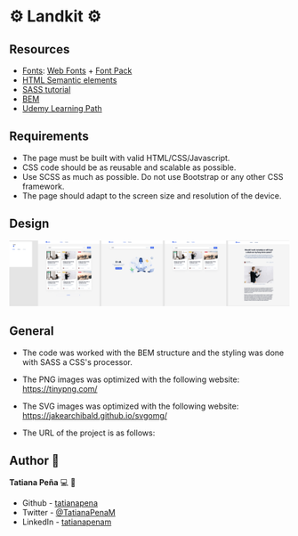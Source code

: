 # :gear: Landkit :gear:

## Resources
* [Fonts](https://css-tricks.com/snippets/css/using-font-face/): [Web Fonts](https://drive.google.com/file/d/1xfE30WF5E-1YuJJ9owwn6E9PIXadzYSv/view?usp=sharing) + [Font Pack](https://fonts.google.com/specimen/Roboto?preview.text_type=custom)
* [HTML Semantic elements](https://www.w3schools.com/html/html5_semantic_elements.asp)
* [SASS tutorial](https://www.w3schools.com/sass/)
* [BEM](http://getbem.com/introduction/)
* [Udemy Learning Path](https://koombea.udemy.com/learning-paths/956006?utm_medium=email&utm_campaign=email&utm_source=sendgrid.com)


## Requirements
- The page must be built with valid HTML/CSS/Javascript.
- CSS code should be as reusable and scalable as possible.
- Use SCSS as much as possible. Do not use Bootstrap or any other CSS framework.
- The page should adapt to the screen size and resolution of the device.

## Design
![final](assets/landkit.png)

## General 
- The code was worked with the BEM structure and the styling was done with SASS a CSS's processor.

- The PNG images was optimized with the following website: https://tinypng.com/

- The SVG images was optimized with the following website: https://jakearchibald.github.io/svgomg/

- The URL of the project is as follows: 


## Author :book:
**Tatiana Peña** :computer: :woman: 

- Github - [tatianapena](https://github.com/tatianapena)
- Twitter - [@TatianaPenaM](https://twitter.com/TatianaPenaM)
- LinkedIn - [tatianapenam](https://www.linkedin.com/in/tatianapenam/)


